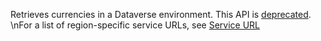 Retrieves currencies in a Dataverse environment. This API is [deprecated](/power-platform/important-changes-coming#online-management-api-powershell-module-and-rest-api-are-deprecated).  \nFor a list of region-specific service URLs, see [Service URL](/powerapps/developer/data-platform/online-management-api/get-started-online-management-api#service-url)

